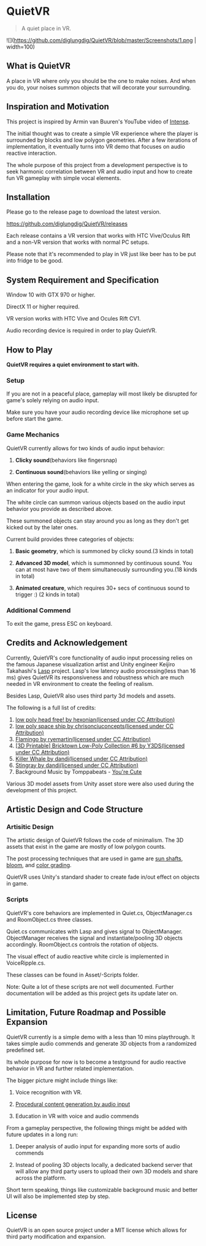 # QuietVR
> A quiet place in VR.


![](https://github.com/diglungdig/QuietVR/blob/master/Screenshots/1.png  | width=100)

## What is QuietVR

A place in VR where only you should be the one to make noises. And when you do, your noises summon objects that will decorate your surrounding.

## Inspiration and Motivation

This project is inspired by Armin van Buuren's YouTube video of [Intense](https://www.youtube.com/watch?v=6UoNXz0Ox-g).

The initial thought was to create a simple VR experience where the player is surrounded by blocks and low polygon geometries. After a few iterations of implementation, it eventually turns into VR demo that focuses on audio reactive interaction.

The whole purpose of this project from a development perspective is to seek harmonic correlation between VR and audio input and how to create fun VR gameplay with simple vocal elements.

## Installation

Please go to the release page to download the latest version.

https://github.com/diglungdig/QuietVR/releases

Each release contains a VR version that works with HTC Vive/Oculus Rift and a non-VR version that works with normal PC setups.

Please note that it's recommended to play in VR just like beer has to be put into fridge to be good.

## System Requirement and Specification
  
Window 10 with GTX 970 or higher.

DirectX 11 or higher required.

VR version works with HTC Vive and Ocules Rift CV1.

Audio recording device is required in order to play QuietVR.

## How to Play
**QuietVR requires a quiet environment to start with.** 

### Setup
If you are not in a peaceful place, gameplay will most likely be disrupted for game's solely relying on audio input. 

Make sure you have your audio recording device like microphone set up before start the game.

### Game Mechanics
QuietVR currently allows for two kinds of audio input behavior:

1. **Clicky sound**(behaviors like fingersnap)

2. **Continuous sound**(behaviors like yelling or singing)

When entering the game, look for a white circle in the sky which serves as an indicator for your audio input.

The white circle can summon various objects based on the audio input behavior you provide as described above.

These summoned objects can stay around you as long as they don't get kicked out by the later ones.

Current build provides three categories of objects:

1. **Basic geometry**, which is summoned by clicky sound.(3 kinds in total)

2. **Advanced 3D model**, which is summonned by continuous sound. You can at most have two of them simultaneously surrounding you.(18 kinds in total)

3. **Animated creature**, which requires 30+ secs of continuous sound to trigger :) (2 kinds in total)

### Additional Commend

To exit the game, press ESC on keyboard.

## Credits and Acknowledgement

Currently, QuietVR's core functionality of audio input processing relies on the famous Japanese visualization artist and Unity engineer Keijiro Takahashi's [Lasp](https://github.com/keijiro/Lasp) project. Lasp's low latency audio processing(less than 16 ms) gives QuietVR its responsiveness and robustness which are much needed in VR environment to create the feeling of realism.

Besides Lasp, QuietVR also uses third party 3d models and assets.

The following is a full list of credits:

1. [low poly head free! by hexonian(licensed under CC Attribution)](https://sketchfab.com/models/988a1ffdb6244eaab9b293d296c6e868#)
2. [low poly space ship by chrisonciuconcepts(licensed under CC Attribution)](https://sketchfab.com/models/587941c9c11742c6b82dfb99e7b210b9)
3. [Flamingo by ryemartin(licensed under CC Attribution)](https://sketchfab.com/models/237fc4e8ca004c83ae20a1db08e2e661#)
4. [[3D Printable] Bricktown Low-Poly Collection #6 by Y3DS(licensed under CC Attribution)](https://sketchfab.com/models/a73486c6e6a640dc856ff6624ffeae97)
5. [Killer Whale by dandi(licensed under CC Attribution)](https://sketchfab.com/models/eb8079f41fe34550887f666a83173cdb)
6. [Stingray by dandi(licensed under CC Attribution)](https://sketchfab.com/models/804378af005f4dc38ddc7355d3eb3779)
7. Background Music by Tomppabeats - [You're Cute](https://www.youtube.com/watch?v=039QyF-zwWA)

Various 3D model assets from Unity asset store were also used during the development of this project.

## Artistic Design and Code Structure

### Artisitic Design

The artistic design of QuietVR follows the code of minimalism. The 3D assets that exist in the game are mostly of low polygon counts.

The post processing techniques that are used in game are [sun shafts](https://docs.unity3d.com/550/Documentation/Manual/script-SunShafts.html), [bloom](https://docs.unity3d.com/550/Documentation/Manual/script-Bloom.html), and [color grading](https://docs.unity3d.com/Manual/PostProcessing-ColorGrading.html).

QuietVR uses Unity's standard shader to create fade in/out effect on objects in game.

### Scripts

QuietVR's core behaviors are implemented in Quiet.cs, ObjectManager.cs and RoomObject.cs three classes.  

Quiet.cs communicates with Lasp and gives signal to ObjectManager. ObjectManager receives the signal and instantiate/pooling 3D objects accordingly. RoomObject.cs controls the rotation of objects.

The visual effect of audio reactive white circle is implemented in VoiceRipple.cs.

These classes can be found in Asset/-Scripts folder.

Note: Quite a lot of these scripts are not well documented. Further documentation will be added as this project gets its update later on.

## Limitation, Future Roadmap and Possible Expansion

QuietVR currently is a simple demo with a less than 10 mins playthrough. It takes simple audio commends and generate 3D objects from a randomized predefined set. 

Its whole purpose for now is to become a testground for audio reactive behavior in VR and further related implementation.

The bigger picture might include things like:

1. Voice recognition with VR.

2. [Procedural content generation by audio input](https://creators.vice.com/en_us/article/8qvgbx/heres-how-you-turn-sounds-into-3d-sculptures) 

3. Education in VR with voice and audio commends

From a gameplay perspective, the following things might be added with future updates in a long run:

1. Deeper analysis of audio input for expanding more sorts of audio commends

2. Instead of pooling 3D objects locally, a dedicated backend server that will allow any third party users to upload their own 3D models and share across the platform.

Short term speaking, things like customizable background music and better UI will also be implemented step by step.

## License

QuietVR is an open source project under a MIT license which allows for third party modification and expansion.

